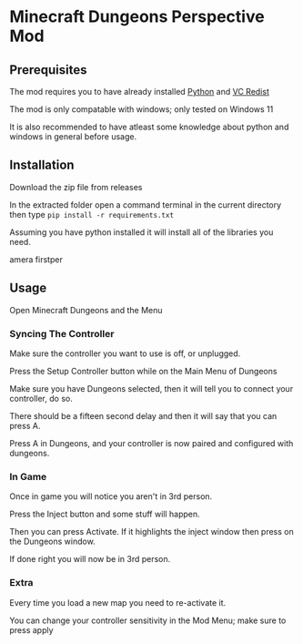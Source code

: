 
# Minecraft Dungeons Perspective Mod

## Prerequisites

The mod requires you to have already installed [Python](https://www.python.org) and [VC Redist](https://aka.ms/vs/17/release/vc_redist.x64.exe)

The mod is only compatable with windows; only tested on Windows 11

It is also recommended to have atleast some knowledge about python and windows in general before usage.
## Installation
Download the zip file from releases

In the extracted folder open a command terminal in the current directory then type ``pip install -r requirements.txt``

Assuming you have python installed it will install all of the libraries you need.


amera firstper
## Usage
Open Minecraft Dungeons and the Menu
### Syncing The Controller
Make sure the controller you want to use is off, or unplugged.

Press the Setup Controller button while on the Main Menu of Dungeons

Make sure you have Dungeons selected, then it will tell you to connect your controller, do so. 

There should be a fifteen second delay and then it will say that you can press A.

Press A in Dungeons, and your controller is now paired and configured with dungeons.

### In Game
Once in game you will notice you aren't in 3rd person.

Press the Inject button and some stuff will happen.

Then you can press Activate. If it highlights the inject window then press on the Dungeons window.

If done right you will now be in 3rd person.

### Extra
Every time you load a new map you need to re-activate it.

You can change your controller sensitivity in the Mod Menu; make sure to press apply
